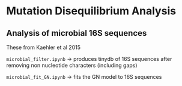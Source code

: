 # Mutation Disequilibrium Analysis

## Analysis of microbial 16S sequences

These from Kaehler et al 2015

`microbial_filter.ipynb` -> produces tinydb of 16S sequences after removing non nucleotide characters (including gaps)

`microbial_fit_GN.ipynb` -> fits the GN model to 16S sequences
